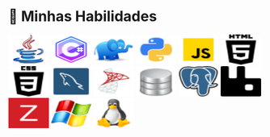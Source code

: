 <!DOCTYPE html>
<html lang="pt-BR">
<body>
  <h1>🚀 Minhas Habilidades</h1>
  <div class="skills-container">
    <div class="skill">
      <img height="60" width="80" src="https://raw.githubusercontent.com/lsilv99/portfolio/main/icons/java.png" alt="java">
      <img height="60" width="80" src="https://raw.githubusercontent.com/lsilv99/portfolio/main/icons/csharp.png" alt="csharp.png">
      <img height="60" width="80" src="https://raw.githubusercontent.com/lsilv99/portfolio/main/icons/php.png" alt="php.png">
      <img height="60" width="80" src="https://raw.githubusercontent.com/lsilv99/portfolio/main/icons/python.png" alt="python.png">
      <img height="60" width="80" src="https://raw.githubusercontent.com/lsilv99/portfolio/main/icons/javascript.png" alt="javascript.png">
      <img height="60" width="80" src="https://raw.githubusercontent.com/lsilv99/portfolio/main/icons/html.png" alt="html.png">
      <img height="60" width="80" src="https://raw.githubusercontent.com/lsilv99/portfolio/main/icons/css.png" alt="css.png">
      <img height="60" width="80" src="https://raw.githubusercontent.com/lsilv99/portfolio/main/icons/mysql.png" alt="mysql.png">
      <img height="60" width="80" src="https://raw.githubusercontent.com/lsilv99/portfolio/main/icons/sqlserver.png" alt="sqlserver.png">
      <img height="60" width="80" src="https://raw.githubusercontent.com/lsilv99/portfolio/main/icons/oracle.png" alt="oracle.png">
      <img height="60" width="80" src="https://raw.githubusercontent.com/lsilv99/portfolio/main/icons/postgresql.png" alt="postgresql.png">
      <img height="60" width="80" src="https://raw.githubusercontent.com/lsilv99/portfolio/main/icons/rabbitmq.png" alt="rabbitmq.png">
      <img height="60" width="80" src="https://raw.githubusercontent.com/lsilv99/portfolio/main/icons/zabbix.png" alt="zabbix.png">
      <img height="60" width="80" src="https://raw.githubusercontent.com/lsilv99/portfolio/main/icons/windows.png" alt="windows.png">
      <img height="60" width="80" src="https://raw.githubusercontent.com/lsilv99/portfolio/main/icons/linux.png" alt="linux.png">
    </div>
  </div>
</body>
</html>
